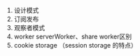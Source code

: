 1. 设计模式
2. 订阅发布
3. 观察者模式
4. worker serverWorker、share worker区别
5. cookie storage （session storage 的特点）
